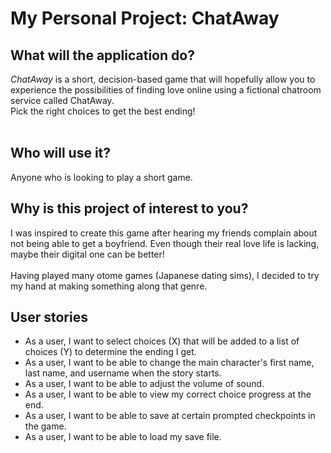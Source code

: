 # My Personal Project: ChatAway

## What will the application do?

*ChatAway* is a short, decision-based game that will hopefully allow you to experience 
the possibilities of finding love online using a fictional chatroom service called ChatAway.  
Pick the right choices to get the best ending! 
<br> <br>

## Who will use it?
Anyone who is looking to play a short game.

## Why is this project of interest to you?
I was inspired to create this game after hearing my friends complain about 
not being able to get a boyfriend. Even though their real love life is lacking,
maybe their digital one can be better! 
<br> <br>
Having played many otome games (Japanese dating sims), I decided to try my hand
at making something along that genre.

## User stories 
- As a user, I want to select choices (X) that will be added to a list of choices (Y) to 
determine the ending I get.
- As a user, I want to be able to change the main character's first name, last name, and username
when the story starts.
- As a user, I want to be able to adjust the volume of sound. 
- As a user, I want to be able to view my correct choice progress at the end.
- As a user, I want to be able to save at certain prompted checkpoints in the game. 
- As a user, I want to be able to load my save file.
 
